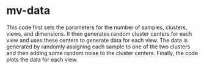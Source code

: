 # mv-data

This code first sets the parameters for the number of samples, clusters, views, and dimensions. It then generates random cluster centers for each view and uses these centers to generate data for each view. The data is generated by randomly assigning each sample to one of the two clusters and then adding some random noise to the cluster centers. Finally, the code plots the data for each view.
